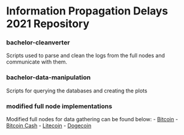 # Information Propagation Delays 2021 Repository

### bachelor-cleanverter 
Scripts used to parse and clean the logs from the full nodes and communicate with them.

### bachelor-data-manipulation
Scripts for querying the databases and creating the plots

### modified full node implementations
Modified full nodes for data gathering can be found below:
	- [Bitcoin](https://github.com/JuliusAF/Bitcoin-observer-node)
	- [Bitcoin Cash](https://github.com/JuliusAF/Bitcoin-Cash-observer-node)
	- [Litecoin](https://github.com/JuliusAF/Litecoin-observer-node)
	- [Dogecoin](https://github.com/JuliusAF/Dogecoin-observer-node)

